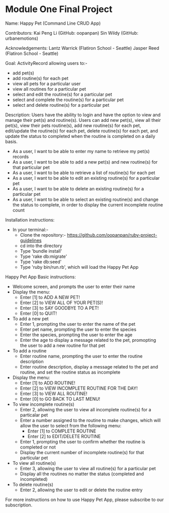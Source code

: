 # Module One Final Project

Name: Happy Pet (Command Line CRUD App) 

Contributors: Kai Peng Li (GitHub: oopanpan)
              Sin Wildy (GitHub: urbanemotions) 

Acknowledgements: Lantz Warrick (Flatiron School - Seattle)
                  Jasper Reed (Flatiron School - Seattle)

Goal: ActivityRecord allowing users to:-
  * add pet(s)
  * add routine(s) for each pet
  * view all pets for a particular user
  * view all routines for a particular pet 
  * select and edit the routine(s) for a particular pet 
  * select and complete the routine(s) for a particular pet 
  * select and delete routine(s) for a particular pet

Description: Users have the ability to login and have the option to view and manage their pet(s) and routine(s). 
Users can add new pet(s), view all their pet(s), view their pets routine(s), add new routine(s) for each pet, 
edit/update the routine(s) for each pet, delete routine(s) for each pet, and update the status to completed when 
the routine is completed on a daily basis. 
  * As a user, I want to be able to enter my name to retrieve my pet(s) records
  * As a user, I want to be able to add a new pet(s) and new routine(s) for that particular pet 
  * As a user, I want to be able to retrieve a list of routine(s) for each pet 
  * As a user, I want to be able to edit an existing routine(s) for a particular pet
  * As a user, I want to be able to delete an existing routine(s) for a particular pet
  * As a user, I want to be able to select an existing routine(s) and change the status to complete, in order to display the current incomplete routine count

Installation instructions:
* In your terminal:-
  * Clone the repository:- https://github.com/oopanpan/ruby-project-guidelines
  * cd into the directory
  * Type 'bundle install'
  * Type 'rake db:migrate'
  * Type 'rake db:seed'
  * Type 'ruby bin/run.rb', which will load the Happy Pet App

Happy Pet App Basic instructions:
* Welcome screen, and prompts the user to enter their name  
* Display the menu: 
  * Enter [1] to ADD A NEW PET!
  * Enter [2] to VIEW ALL OF YOUR PET(S)!
  * Enter [3] to SAY GOODBYE TO A PET!
  * Enter [0] to QUIT!
* To add a new pet
  * Enter 1, prompting the user to enter the name of the pet 
  * Enter pet name, prompting the user to enter the species 
  * Enter the species, prompting the user to enter the age 
  * Enter the age to display a message related to the pet, promopting the user to add a new routine for that pet
* To add a routine 
  * Enter routine name, prompting the user to enter the routine description
  * Enter routine description, display a message related to the pet and routine, and set the routine status as incomplete
* Display the menu:
  * Enter [1] to ADD ROUTINE!
  * Enter [2] to VIEW INCOMPLETE ROUTINE FOR THE DAY!
  * Enter [3] to VIEW ALL ROUTINE!
  * Enter [0] to GO BACK TO LAST MENU!  
* To view incomplete routine(s)  
  * Enter 2, allowing the user to view all incomplete routine(s) for a particalar pet
  * Enter a number assigned to the routine to make changes, which will allow the user to select from the following menu:
    * Enter [1] to COMPLETE ROUTINE
    * Enter [2] to EDIT/DELETE ROUTINE
  * Enter 1, prompting the user to confirm whether the routine is completed or not
  * Display the current number of incomplete routine(s) for that particular pet
* To view all routine(s)
  * Enter 3, allowing the user to view all routine(s) for a particular pet 
  * Display all the routines no matter the status (completed and incompleted) 
* To delete routine(s) 
  * Enter 2, allowing the user to edit or delete the routine entry 

For more instructions on how to use Happy Pet App, please subscribe to our subscription. 